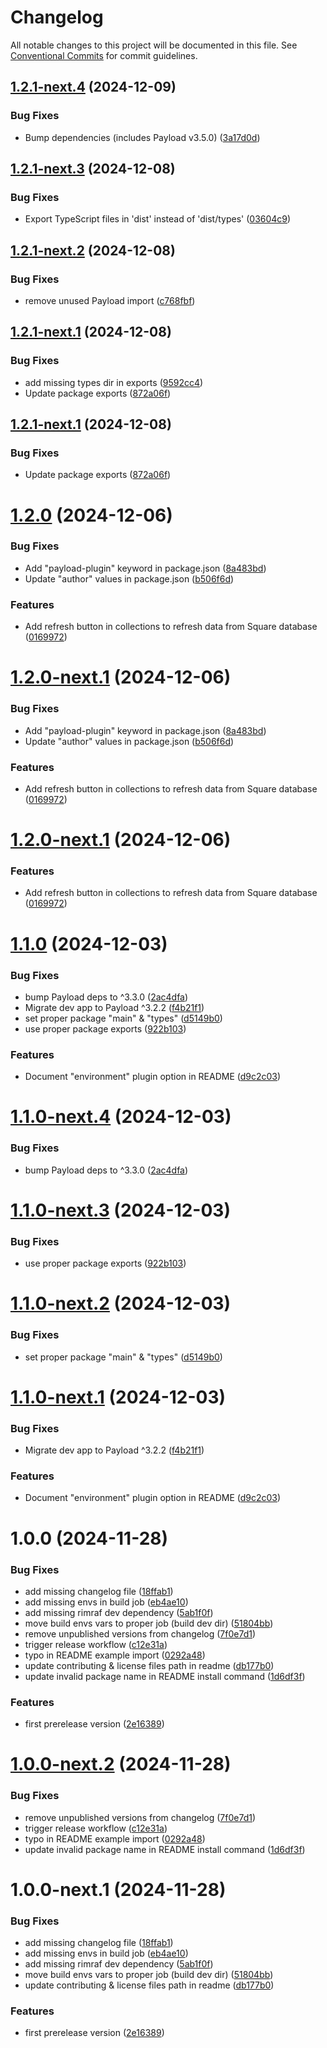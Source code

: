 # Changelog

All notable changes to this project will be documented in this file. See
[Conventional Commits](https://conventionalcommits.org) for commit guidelines.

## [1.2.1-next.4](https://github.com/TheJethFX/payloadcms-plugin-square/compare/v1.2.1-next.3...v1.2.1-next.4) (2024-12-09)


### Bug Fixes

* Bump dependencies (includes Payload v3.5.0) ([3a17d0d](https://github.com/TheJethFX/payloadcms-plugin-square/commit/3a17d0d66131d86afb9871f8dadbded5f202dc86))

## [1.2.1-next.3](https://github.com/TheJethFX/payloadcms-plugin-square/compare/v1.2.1-next.2...v1.2.1-next.3) (2024-12-08)


### Bug Fixes

* Export TypeScript files in 'dist' instead of 'dist/types' ([03604c9](https://github.com/TheJethFX/payloadcms-plugin-square/commit/03604c9604590ae2bed6f99d9c995df79d9420c1))

## [1.2.1-next.2](https://github.com/TheJethFX/payloadcms-plugin-square/compare/v1.2.1-next.1...v1.2.1-next.2) (2024-12-08)


### Bug Fixes

* remove unused Payload import ([c768fbf](https://github.com/TheJethFX/payloadcms-plugin-square/commit/c768fbf68d1756e68b25afe3affffa7bd7f4b57f))

## [1.2.1-next.1](https://github.com/TheJethFX/payloadcms-plugin-square/compare/v1.2.0...v1.2.1-next.1) (2024-12-08)


### Bug Fixes

* add missing types dir in exports ([9592cc4](https://github.com/TheJethFX/payloadcms-plugin-square/commit/9592cc4fd7d13ed032629289cf6d30eab00386f5))
* Update package exports ([872a06f](https://github.com/TheJethFX/payloadcms-plugin-square/commit/872a06f890272e848a56b3e0324a16dd41e68f71))

## [1.2.1-next.1](https://github.com/TheJethFX/payloadcms-plugin-square/compare/v1.2.0...v1.2.1-next.1) (2024-12-08)


### Bug Fixes

* Update package exports ([872a06f](https://github.com/TheJethFX/payloadcms-plugin-square/commit/872a06f890272e848a56b3e0324a16dd41e68f71))

# [1.2.0](https://github.com/TheJethFX/payloadcms-plugin-square/compare/v1.1.0...v1.2.0) (2024-12-06)


### Bug Fixes

* Add "payload-plugin" keyword in package.json ([8a483bd](https://github.com/TheJethFX/payloadcms-plugin-square/commit/8a483bd336872a1801fe2192dd78f3f1036c3f70))
* Update "author" values in package.json ([b506f6d](https://github.com/TheJethFX/payloadcms-plugin-square/commit/b506f6de722d2d52b5b894b6fd48e613d7988aad))


### Features

* Add refresh button in collections to refresh data from Square database ([0169972](https://github.com/TheJethFX/payloadcms-plugin-square/commit/01699724a498cfcee46e9a165ba5a0a47781ea2a))

# [1.2.0-next.1](https://github.com/TheJethFX/payloadcms-plugin-square/compare/v1.1.0...v1.2.0-next.1) (2024-12-06)


### Bug Fixes

* Add "payload-plugin" keyword in package.json ([8a483bd](https://github.com/TheJethFX/payloadcms-plugin-square/commit/8a483bd336872a1801fe2192dd78f3f1036c3f70))
* Update "author" values in package.json ([b506f6d](https://github.com/TheJethFX/payloadcms-plugin-square/commit/b506f6de722d2d52b5b894b6fd48e613d7988aad))


### Features

* Add refresh button in collections to refresh data from Square database ([0169972](https://github.com/TheJethFX/payloadcms-plugin-square/commit/01699724a498cfcee46e9a165ba5a0a47781ea2a))

# [1.2.0-next.1](https://github.com/TheJethFX/payloadcms-plugin-square/compare/v1.1.0-next.4...v1.2.0-next.1) (2024-12-06)


### Features

* Add refresh button in collections to refresh data from Square database ([0169972](https://github.com/TheJethFX/payloadcms-plugin-square/commit/01699724a498cfcee46e9a165ba5a0a47781ea2a))

# [1.1.0](https://github.com/TheJethFX/payloadcms-plugin-square/compare/v1.0.0...v1.1.0) (2024-12-03)


### Bug Fixes

* bump Payload deps to ^3.3.0 ([2ac4dfa](https://github.com/TheJethFX/payloadcms-plugin-square/commit/2ac4dfaeee1130165a6ffdef870b0208e9f12d0e))
* Migrate dev app to Payload ^3.2.2 ([f4b21f1](https://github.com/TheJethFX/payloadcms-plugin-square/commit/f4b21f11fa11c1ceb615c223a2717df9d89e6e6a))
* set proper package "main" & "types" ([d5149b0](https://github.com/TheJethFX/payloadcms-plugin-square/commit/d5149b0ff017e848612400f94274ae12310c6b9c))
* use proper package exports ([922b103](https://github.com/TheJethFX/payloadcms-plugin-square/commit/922b1039f2a91f66f22ae22201f131b952c13895))


### Features

* Document "environment" plugin option in README ([d9c2c03](https://github.com/TheJethFX/payloadcms-plugin-square/commit/d9c2c03502f4912bd68bdf2a8cd9e81927f372b7))

# [1.1.0-next.4](https://github.com/TheJethFX/payloadcms-plugin-square/compare/v1.1.0-next.3...v1.1.0-next.4) (2024-12-03)


### Bug Fixes

* bump Payload deps to ^3.3.0 ([2ac4dfa](https://github.com/TheJethFX/payloadcms-plugin-square/commit/2ac4dfaeee1130165a6ffdef870b0208e9f12d0e))

# [1.1.0-next.3](https://github.com/TheJethFX/payloadcms-plugin-square/compare/v1.1.0-next.2...v1.1.0-next.3) (2024-12-03)


### Bug Fixes

* use proper package exports ([922b103](https://github.com/TheJethFX/payloadcms-plugin-square/commit/922b1039f2a91f66f22ae22201f131b952c13895))

# [1.1.0-next.2](https://github.com/TheJethFX/payloadcms-plugin-square/compare/v1.1.0-next.1...v1.1.0-next.2) (2024-12-03)


### Bug Fixes

* set proper package "main" & "types" ([d5149b0](https://github.com/TheJethFX/payloadcms-plugin-square/commit/d5149b0ff017e848612400f94274ae12310c6b9c))

# [1.1.0-next.1](https://github.com/TheJethFX/payloadcms-plugin-square/compare/v1.0.0...v1.1.0-next.1) (2024-12-03)


### Bug Fixes

* Migrate dev app to Payload ^3.2.2 ([f4b21f1](https://github.com/TheJethFX/payloadcms-plugin-square/commit/f4b21f11fa11c1ceb615c223a2717df9d89e6e6a))


### Features

* Document "environment" plugin option in README ([d9c2c03](https://github.com/TheJethFX/payloadcms-plugin-square/commit/d9c2c03502f4912bd68bdf2a8cd9e81927f372b7))

# 1.0.0 (2024-11-28)


### Bug Fixes

* add missing changelog file ([18ffab1](https://github.com/TheJethFX/payloadcms-plugin-square/commit/18ffab1a060e56328e798454aa60dc7c7a234250))
* add missing envs in build job ([eb4ae10](https://github.com/TheJethFX/payloadcms-plugin-square/commit/eb4ae10125ddf9ff301a0ef5eb0c82759d898b0f))
* add missing rimraf dev dependency ([5ab1f0f](https://github.com/TheJethFX/payloadcms-plugin-square/commit/5ab1f0f390ee7fcbbc7d47aad9d8c469dff78b6e))
* move build envs vars to proper job (build dev dir) ([51804bb](https://github.com/TheJethFX/payloadcms-plugin-square/commit/51804bbc10e5d03c66cfcddc6c53c7d8503dae8a))
* remove unpublished versions from changelog ([7f0e7d1](https://github.com/TheJethFX/payloadcms-plugin-square/commit/7f0e7d17063d28db4b55f8413d9e5195e1653f59))
* trigger release workflow ([c12e31a](https://github.com/TheJethFX/payloadcms-plugin-square/commit/c12e31a56908dee558e99f05082cb4eeed832dac))
* typo in README example import ([0292a48](https://github.com/TheJethFX/payloadcms-plugin-square/commit/0292a48b2cc562df4035ce700cd61663f768363a))
* update contributing & license files path in readme ([db177b0](https://github.com/TheJethFX/payloadcms-plugin-square/commit/db177b097a0b2ecfb534fe37d32468749e056d78))
* update invalid package name in README install command ([1d6df3f](https://github.com/TheJethFX/payloadcms-plugin-square/commit/1d6df3f0c8a8ba3f8ca3b736005f1ed1e03582db))


### Features

* first prerelease version ([2e16389](https://github.com/TheJethFX/payloadcms-plugin-square/commit/2e16389db32f458f3ecf62cb9977e09d4cdae64c))

# [1.0.0-next.2](https://github.com/TheJethFX/payloadcms-plugin-square/compare/v1.0.0-next.1...v1.0.0-next.2) (2024-11-28)


### Bug Fixes

* remove unpublished versions from changelog ([7f0e7d1](https://github.com/TheJethFX/payloadcms-plugin-square/commit/7f0e7d17063d28db4b55f8413d9e5195e1653f59))
* trigger release workflow ([c12e31a](https://github.com/TheJethFX/payloadcms-plugin-square/commit/c12e31a56908dee558e99f05082cb4eeed832dac))
* typo in README example import ([0292a48](https://github.com/TheJethFX/payloadcms-plugin-square/commit/0292a48b2cc562df4035ce700cd61663f768363a))
* update invalid package name in README install command ([1d6df3f](https://github.com/TheJethFX/payloadcms-plugin-square/commit/1d6df3f0c8a8ba3f8ca3b736005f1ed1e03582db))

# 1.0.0-next.1 (2024-11-28)


### Bug Fixes

* add missing changelog file ([18ffab1](https://github.com/TheJethFX/payloadcms-plugin-square/commit/18ffab1a060e56328e798454aa60dc7c7a234250))
* add missing envs in build job ([eb4ae10](https://github.com/TheJethFX/payloadcms-plugin-square/commit/eb4ae10125ddf9ff301a0ef5eb0c82759d898b0f))
* add missing rimraf dev dependency ([5ab1f0f](https://github.com/TheJethFX/payloadcms-plugin-square/commit/5ab1f0f390ee7fcbbc7d47aad9d8c469dff78b6e))
* move build envs vars to proper job (build dev dir) ([51804bb](https://github.com/TheJethFX/payloadcms-plugin-square/commit/51804bbc10e5d03c66cfcddc6c53c7d8503dae8a))
* update contributing & license files path in readme ([db177b0](https://github.com/TheJethFX/payloadcms-plugin-square/commit/db177b097a0b2ecfb534fe37d32468749e056d78))


### Features

* first prerelease version ([2e16389](https://github.com/TheJethFX/payloadcms-plugin-square/commit/2e16389db32f458f3ecf62cb9977e09d4cdae64c))
